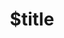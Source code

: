 ---
title: $title
second_title: GroupDocs.Conversion for Java API Reference
description: $description
type: docs
weight: $weight
url: /java/$ref/
---
